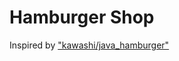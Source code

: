 # Hamburger Shop

Inspired by ["kawashi/java_hamburger"](https://github.com/kawashi/java_hamburger)
